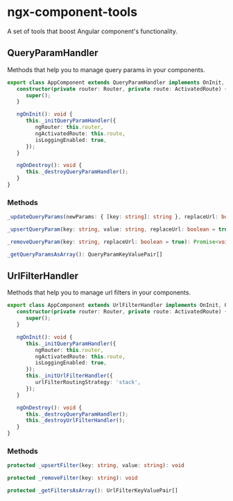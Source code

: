 # ngx-component-tools

A set of tools that boost Angular component's functionality.

## QueryParamHandler

Methods that help you to manage query params in your components.

```ts
export class AppComponent extends QueryParamHandler implements OnInit, OnDestroy {
   constructor(private router: Router, private route: ActivatedRoute) {
      super();
   }

   ngOnInit(): void {
      this._initQueryParamHandler({
         ngRouter: this.router,
         ngActivatedRoute: this.route,
         isLoggingEnabled: true,
      });
   }

   ngOnDestroy(): void {
      this._destroyQueryParamHandler();
   }
}
```

### Methods

```ts
_updateQueryParams(newParams: { [key: string]: string }, replaceUrl: boolean): Promise<void>

_upsertQueryParam(key: string, value: string, replaceUrl: boolean = true): Promise<void>

_removeQueryParam(key: string, replaceUrl: boolean = true): Promise<void>

_getQueryParamsAsArray(): QueryParamKeyValuePair[]
```

## UrlFilterHandler

Methods that help you to manage url filters in your components.

```ts
export class AppComponent extends UrlFilterHandler implements OnInit, OnDestroy {
   constructor(private router: Router, private route: ActivatedRoute) {
      super();
   }

   ngOnInit(): void {
      this._initQueryParamHandler({
         ngRouter: this.router,
         ngActivatedRoute: this.route,
         isLoggingEnabled: true,
      });
      this._initUrlFilterHandler({
         urlFilterRoutingStrategy: 'stack',
      });
   }

   ngOnDestroy(): void {
      this._destroyQueryParamHandler();
      this._destroyUrlFilterHandler();
   }
}
```

### Methods

```ts
protected _upsertFilter(key: string, value: string): void

protected _removeFilter(key: string): void

protected _getFiltersAsArray(): UrlFilterKeyValuePair[]
```
